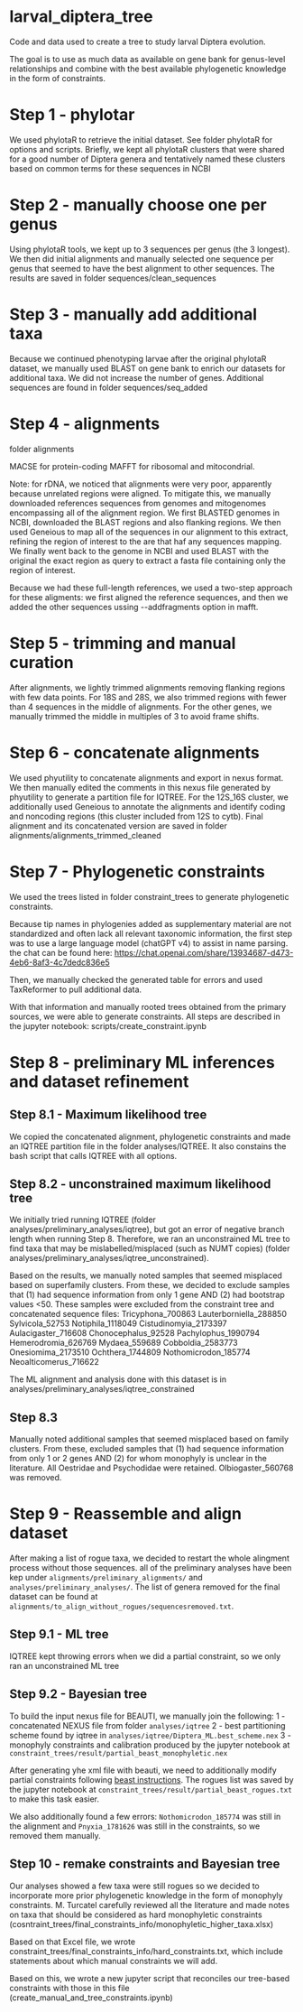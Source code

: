 # larval_diptera_tree
Code and data used to create a tree to study larval Diptera evolution.

The goal is to use as much data as available on gene bank for genus-level relationships and combine with the best available phylogenetic knowledge in the form of constraints.

# Step 1 - phylotar

We used phylotaR to retrieve the initial dataset. See folder phylotaR for options and scripts. Briefly, we kept all phylotaR clusters that were shared for a good number of Diptera genera and tentatively named these clusters based on common terms for these sequences in NCBI

# Step 2 - manually choose one per genus

Using phylotaR tools, we kept up to 3 sequences per genus (the 3 longest). We then did initial alignments and manually selected one sequence per genus that seemed to have the best alignment to other sequences. The results are saved in folder sequences/clean_sequences

# Step 3 - manually add additional taxa

Because we continued phenotyping larvae after the original phylotaR dataset, we manually used BLAST on gene bank to enrich our datasets for additional taxa. We did not increase the number of genes. Additional sequences are found in folder sequences/seq_added

# Step 4 - alignments

folder alignments

MACSE for protein-coding
MAFFT for ribosomal and mitocondrial. 

Note: for rDNA, we noticed that alignments were very poor, apparently because unrelated regions were aligned. To mitigate this, we manually downloaded references sequences from genomes and mitogenomes encompassing all of the alignment region. We first BLASTED genomes in NCBI, downloaded the BLAST regions and also flanking regions. We then used Geneious to map all of the sequences in our alignment to this extract, refining the region of interest to the are that haf any sequences mapping. We finally went back to the genome in NCBI and used BLAST with the original the exact region as query to extract a fasta file containing only the region of interest.

Because we had these full-length references, we used a two-step approach for these aligments: we first aligned the reference sequences, and then we added the other sequences ussing --addfragments option in mafft.

# Step 5 - trimming and manual curation

After alignments, we lightly trimmed alignments removing flanking regions with few data points. For 18S and 28S, we also trimmed regions with fewer than 4 sequences in the middle of alignments. For the other genes, we manually trimmed the middle in multiples of 3 to avoid frame shifts.

# Step 6 - concatenate alignments

We used phyutility to concatenate alignments and export in nexus format. We then manually edited the comments in this nexus file generated by phyutility to generate a partition file for IQTREE. For the 12S_16S cluster, we additionally used Geneious to annotate the alignments and identify coding and noncoding regions (this cluster included from 12S to cytb).
Final alignment and its concatenated version are saved in folder alignments/alignments_trimmed_cleaned

# Step 7 -  Phylogenetic constraints
We used the trees listed in folder constraint_trees to generate phylogenetic constraints.

Because tip names in phylogenies added as supplementary material are not standardized and often lack all relevant taxonomic information, the first step was to use a large language model (chatGPT v4) to assist in name parsing. the chat can be found here: https://chat.openai.com/share/13934687-d473-4eb6-8af3-4c7dedc836e5

Then, we manually checked the generated table for errors and used TaxReformer to pull additional data. 

With that information and manually rooted trees obtained from the primary sources, we were able to generate constraints. All steps are described in the  jupyter notebook: scripts/create_constraint.ipynb

# Step 8 - preliminary ML inferences and dataset refinement

## Step 8.1 - Maximum likelihood tree
We copied the concatenated alignment, phylogenetic constraints and made an IQTREE partition file in the folder analyses/IQTREE. It also constains the bash script that calls IQTREE with all options.

## Step 8.2 - unconstrained maximum likelihood tree
We initially tried running IQTREE (folder analyses/preliminary_analyses/iqtree), but got an error of negative branch length when running Step 8. Therefore, we ran an unconstrained ML tree to find taxa that may be mislabelled/misplaced (such as NUMT copies) (folder analyses/preliminary_analyses/iqtree_unconstrained).

Based on the results, we manually noted samples that seemed misplaced based on superfamily clusters. From these, we decided to exclude samples that (1) had sequence information from only 1 gene AND (2) had bootstrap values <50. These samples were excluded from the constraint tree and concatenated sequence files:
Tricyphona_700863
Lauterborniella_288850
Sylvicola_52753
Notiphila_1118049
Cistudinomyia_2173397
Aulacigaster_716608
Chonocephalus_92528
Pachylophus_1990794
Hemerodromia_626769
Mydaea_559689
Cobboldia_2583773
Onesiomima_2173510
Ochthera_1744809
Nothomicrodon_185774
Neoalticomerus_716622

The ML alignment and analysis done with this dataset is in analyses/preliminary_analyses/iqtree_constrained

## Step 8.3 
Manually noted additional samples that seemed misplaced based on family clusters. From these, excluded samples that (1) had sequence information from only 1 or 2 genes AND (2) for whom monophyly is unclear in the literature. All Oestridae and Psychodidae were retained. Olbiogaster_560768 was removed. 

# Step 9 - Reassemble and align dataset
After making a list of rogue taxa, we decided to restart the whole alingment process without those sequences. all of the preliminary analyses have been kep under `alignments/preliminary_alignments/` and `analyses/preliminary_analyses/`. The list of genera removed for the final dataset can be found at `alignments/to_align_without_rogues/sequencesremoved.txt`. 

## Step 9.1 - ML tree
IQTREE kept throwing errors when we did a partial constraint, so we only ran an unconstrained ML tree

## Step 9.2 - Bayesian tree
To build the input nexus file for BEAUTI, we manually join the following:
1 - concatenated NEXUS file from folder `analyses/iqtree`
2 - best partitioning scheme found by iqtree in `analyses/iqtree/Diptera_ML.best_scheme.nex`
3 - monophyly constraints and calibration produced by the jupyter notebook at `constraint_trees/result/partial_beast_monophyletic.nex`

After generating yhe xml file with beauti, we need to additionally modify partial constraints following [beast instructions](https://www.beast2.org/2021/04/12/constraining-trees.html).
The rogues list was saved by the jupyter notebook at `constraint_trees/result/partial_beast_rogues.txt` to make this task easier.

We also additionally found a few errors: `Nothomicrodon_185774` was still in the alignment and `Pnyxia_1781626` was still in the constraints, so we removed them manually.

## Step 10 - remake constraints and Bayesian tree
Our analyses showed a few taxa were still rogues so we decided to incorporate more prior phylogenetic knowledge in the form of monophyly constraints. M. Turcatel carefully reviewed all the literature and made notes on taxa that should be considered as hard monophyletic constraints (cosntraint_trees/final_constraints_info/monophyletic_higher_taxa.xlsx)

Based on that Excel file, we wrote constraint_trees/final_constraints_info/hard_constraints.txt, which include statements about which manual constraints we will add. 

Based on this, we wrote a new jupyter script that reconciles our tree-based constraints with those in this file (create_manual_and_tree_constraints.ipynb)






